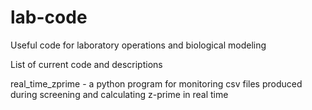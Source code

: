 # lab-code
Useful code for laboratory operations and biological modeling

List of current code and descriptions

real_time_zprime - a python program for monitoring csv files produced during screening and calculating z-prime in real time
